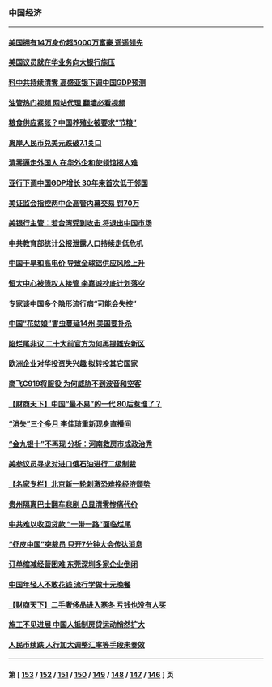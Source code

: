 ### 中国经济
---
#### [美国拥有14万身价超5000万富豪 遥遥领先](../../pages/ncid283/n13830515.md?09230045) 
#### [美国议员就在华业务向大银行施压](../../pages/ncid283/n13830452.md?09230045) 
#### [料中共持续清零 高盛亚银下调中国GDP预测](../../pages/ncid283/n13830304.md?09230045) 
#### [油管热门视频 网站代理 翻墙必看视频](http://209.222.30.114:81/youtube.html?09230045)
#### [粮食供应紧张？中国养殖业被要求“节粮”](../../pages/ncid283/n13830088.md?09230045) 
#### [离岸人民币兑美元跌破7.1关口](../../pages/ncid283/n13830040.md?09230045) 
#### [清零逼走外国人 在华外企和使领馆招人难](../../pages/ncid283/n13829979.md?09230045) 
#### [亚行下调中国GDP增长 30年来首次低于邻国](../../pages/ncid283/n13825101.md?09230045) 
#### [美证监会指控两中企高管内幕交易 罚70万](../../pages/ncid283/n13829866.md?09230045) 
#### [美银行主管：若台湾受到攻击 将退出中国市场](../../pages/ncid283/n13829852.md?09230045) 
#### [中共教育部统计公报泄露人口持续走低危机](../../pages/ncid283/n13829463.md?09230045) 
#### [中国干旱和高电价 导致全球铝供应风险上升](../../pages/ncid283/n13829477.md?09230045) 
#### [恒大中心被债权人接管 李嘉诚抄底计划落空](../../pages/ncid283/n13829503.md?09230045) 
#### [专家谈中国多个隐形流行病“可能会失控”](../../pages/ncid283/n13829808.md?09230045) 
#### [中国“花姑娘”害虫蔓延14州 美国要扑杀](../../pages/ncid283/n13829751.md?09230045) 
#### [陷烂尾非议 二十大前官方为何再提雄安新区](../../pages/ncid283/n13829586.md?09230045) 
#### [欧洲企业对华投资失兴趣 拟转投其它国家](../../pages/ncid283/n13829495.md?09230045) 
#### [商飞C919将服役 为何威胁不到波音和空客](../../pages/ncid283/n13829235.md?09230045) 
#### [【财商天下】中国“最不易”的一代 80后惹谁了？](../../pages/ncid283/n13829078.md?09230045) 
#### [“消失”三个多月 李佳琦重新现身直播间](../../pages/ncid283/n13829168.md?09230045) 
#### [“金九银十”不再现 分析：河南救房市成政治秀](../../pages/ncid283/n13828881.md?09230045) 
#### [美参议员寻求对进口俄石油进行二级制裁](../../pages/ncid283/n13829145.md?09230045) 
#### [【名家专栏】北京新一轮刺激恐难挽经济颓势](../../pages/ncid283/n13828954.md?09230045) 
#### [贵州隔离巴士翻车悲剧 凸显清零惨痛代价](../../pages/ncid283/n13828970.md?09230045) 
#### [中共难以收回贷款 “一带一路”面临烂尾](../../pages/ncid283/n13829057.md?09230045) 
#### [“虾皮中国”突裁员 只开7分钟大会传达消息](../../pages/ncid283/n13828896.md?09230045) 
#### [订单缩减经营困难 东莞深圳多家企业倒闭](../../pages/ncid283/n13828837.md?09230045) 
#### [中国年轻人不敢花钱 流行学做十元晚餐](../../pages/ncid283/n13828430.md?09230045) 
#### [【财商天下】二手奢侈品进入寒冬 亏钱也没有人买](../../pages/ncid283/n13828509.md?09230045) 
#### [施工不见进展 中国人抵制房贷运动悄然扩大](../../pages/ncid283/n13828435.md?09230045) 
#### [人民币续跌 人行加大调整汇率等手段未奏效](../../pages/ncid283/n13828464.md?09230045) 

---
#### 第 [ [153](./153.md?09230045) / [152](./152.md?09230045) / [151](./151.md?09230045) / [150](./150.md?09230045) / [149](./149.md?09230045) / [148](./148.md?09230045) / [147](./147.md?09230045) / [146](./146.md?09230045) ] 页

